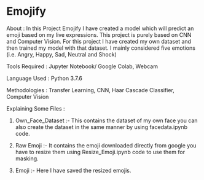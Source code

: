 # Emojify
About :
In this Project Emojify I have created a model which will predict an emoji based on my live expressions. This project is purely based on CNN and Computer Vision. For this project I have created my own dataset and then trained my model with that dataset. I mainly considered five emotions (i.e. Angry, Happy, Sad, Neutral and Shock)

Tools Required :
Jupyter Notebook/ Google Colab, Webcam

Language Used :
Python 3.7.6

Methodologies :
Transfer Learning, CNN, Haar Cascade Classifier, Computer Vision

Explaining Some Files :

1.	Own_Face_Dataset :- This contains the dataset of my own face you can also create the dataset in the same manner by using facedata.ipynb code.

2.	Raw Emoji :- It contains the emoji downloaded directly from google you have to resize them using Resize_Emoji.ipynb code to use them for masking.

3.	Emoji :- Here I have saved the resized emojis.
